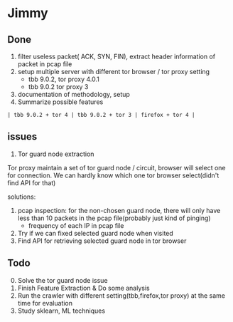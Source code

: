 # Jimmy

## Done

1. filter useless packet( ACK, SYN, FIN), extract header information of packet in pcap file
2. setup multiple server with different tor browser / tor proxy setting
	- tbb 9.0.2, tor proxy 4.0.1
	- tbb 9.0.2 tor proxy 3
3. documentation of methodology, setup
4. Summarize possible features

```
| tbb 9.0.2 + tor 4 | tbb 9.0.2 + tor 3 | firefox + tor 4 |
```

## issues

1. Tor guard node extraction

Tor proxy maintain a set of tor guard node / circuit, browser will select one for connection.
We can hardly know which one tor browser select(didn't find API for that)

solutions:
1. pcap inspection: for the non-chosen guard node, there will only have less than 10 packets in the pcap file(probably just kind of pinging)
	- frequency of each IP in pcap file
2. Try if we can fixed selected guard node when visited
3. Find API for retrieving selected guard node in tor browser

## Todo

0. Solve the tor guard node issue
1. Finish Feature Extraction & Do some analysis
2. Run the crawler with different setting(tbb,firefox,tor proxy) at the same time for evaluation
3. Study sklearn, ML techniques